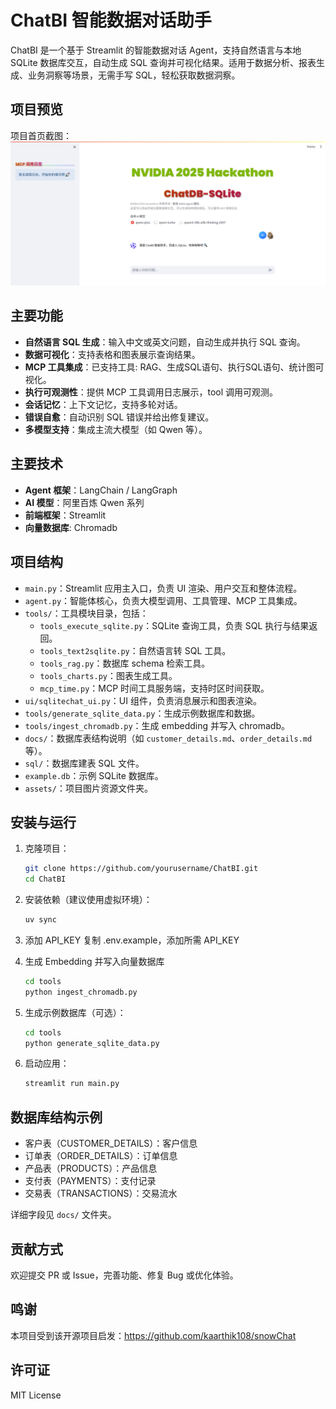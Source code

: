 # ChatBI 智能数据对话助手

ChatBI 是一个基于 Streamlit 的智能数据对话 Agent，支持自然语言与本地 SQLite 数据库交互，自动生成 SQL 查询并可视化结果。适用于数据分析、报表生成、业务洞察等场景，无需手写 SQL，轻松获取数据洞察。


## 项目预览

项目首页截图：
![首页预览](assets/homepage.png)



## 主要功能

- **自然语言 SQL 生成**：输入中文或英文问题，自动生成并执行 SQL 查询。
- **数据可视化**：支持表格和图表展示查询结果。
- **MCP 工具集成**：已支持工具: RAG、生成SQL语句、执行SQL语句、统计图可视化。
- **执行可观测性**：提供 MCP 工具调用日志展示，tool 调用可观测。
- **会话记忆**：上下文记忆，支持多轮对话。
- **错误自愈**：自动识别 SQL 错误并给出修复建议。
- **多模型支持**：集成主流大模型（如 Qwen 等）。


## 主要技术

- **Agent 框架**：LangChain / LangGraph
- **AI 模型**：阿里百炼 Qwen 系列
- **前端框架**：Streamlit
- **向量数据库**: Chromadb


## 项目结构

- `main.py`：Streamlit 应用主入口，负责 UI 渲染、用户交互和整体流程。
- `agent.py`：智能体核心，负责大模型调用、工具管理、MCP 工具集成。
- `tools/`：工具模块目录，包括：
   - `tools_execute_sqlite.py`：SQLite 查询工具，负责 SQL 执行与结果返回。
   - `tools_text2sqlite.py`：自然语言转 SQL 工具。
   - `tools_rag.py`：数据库 schema 检索工具。
   - `tools_charts.py`：图表生成工具。
   - `mcp_time.py`：MCP 时间工具服务端，支持时区时间获取。
- `ui/sqlitechat_ui.py`：UI 组件，负责消息展示和图表渲染。
- `tools/generate_sqlite_data.py`：生成示例数据库和数据。
- `tools/ingest_chromadb.py`：生成 embedding 并写入 chromadb。
- `docs/`：数据库表结构说明（如 `customer_details.md`、`order_details.md` 等）。
- `sql/`：数据库建表 SQL 文件。
- `example.db`：示例 SQLite 数据库。
- `assets/`：项目图片资源文件夹。

## 安装与运行

1. 克隆项目：
   ```bash
   git clone https://github.com/yourusername/ChatBI.git
   cd ChatBI
   ```

2. 安装依赖（建议使用虚拟环境）：
   ```bash
   uv sync
   ```

3. 添加 API_KEY
   复制 .env.example，添加所需 API_KEY


4. 生成 Embedding 并写入向量数据库
   ```bash
   cd tools
   python ingest_chromadb.py
   ```

5. 生成示例数据库（可选）：
   ```bash
   cd tools
   python generate_sqlite_data.py
   ```

6. 启动应用：
   ```bash
   streamlit run main.py
   ```

## 数据库结构示例

- 客户表（CUSTOMER_DETAILS）：客户信息
- 订单表（ORDER_DETAILS）：订单信息
- 产品表（PRODUCTS）：产品信息
- 支付表（PAYMENTS）：支付记录
- 交易表（TRANSACTIONS）：交易流水

详细字段见 `docs/` 文件夹。

## 贡献方式

欢迎提交 PR 或 Issue，完善功能、修复 Bug 或优化体验。

## 鸣谢

本项目受到该开源项目启发：https://github.com/kaarthik108/snowChat

## 许可证

MIT License
